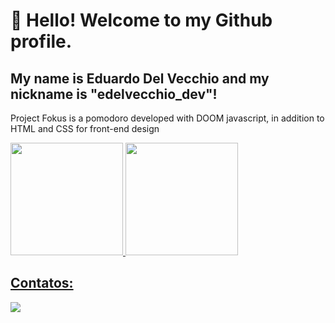 # 👋 Hello! Welcome to my Github profile.
## My name is Eduardo Del Vecchio and my nickname is "edelvecchio_dev"!

Project Fokus is a pomodoro developed with DOOM javascript, in addition to HTML and CSS for front-end design

<div>
<a href="https://github.com/edelvecchio-dev">
<img loading="lazy" height="180em" src="https://github-readme-stats.vercel.app/api/top-langs/edelvecchio-dev&layout=compact&langs_count=7&theme=dracula"/>
<img loading="lazy" height="180em" src="https://github-readme-stats.vercel.app/api?edelvecchio-dev&show_icons=true&theme=dracula&include_all_commits=true&count_private=true"/>
</div>

## Contatos:

<div>
<a href="https://www.linkedin.com/in/eduardo-del-vecchio-36b5222a6/?utm_source=share&utm_campaign=share_via&utm_content=profile&utm_medium=android_app)" target="_blank"><img loading="lazy" src="https://img.shields.io/badge/-LinkedIn-%230077B5?style=for-the-badge&logo=linkedin&logoColor=white" target="_blank"></a>   
</div>
